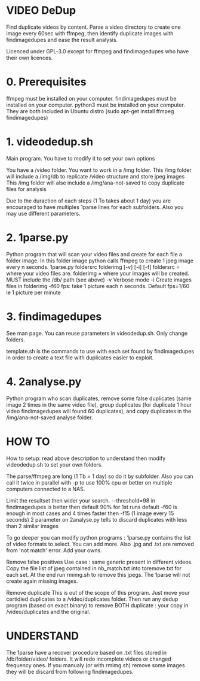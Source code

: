 # VIDEO DeDup

Find duplicate videos by content.
Parse a video directory to create one image every 60sec with ffmpeg, then identify duplicate images with findimagedupes and ease the result analysis.

Licenced under GPL-3.0 except for ffmpeg and findimagedupes who have their own licences.



# 0. Prerequisites

ffmpeg must be installed on your computer.
findimagedupes must be installed on your computer.
python3 must be installed on your computer.
They are both included in Ubuntu distro (sudo apt-get install ffmpeg findimagedupes)



# 1. videodedup.sh

Main program. You have to modify it to set your own options

You have a /video folder.
You want to work in a /img folder.
This /img folder will include a /img/db to replicate /video structure and store jpeg images
This /img folder will alse include a /img/ana-not-saved to copy duplicate files for analysis

Due to the duraction of each steps (1 To takes about 1 day) you are encouraged to have multiples 1parse lines for each subfolders. Also you may use different parameters.



# 2. 1parse.py

Python program that will scan your video files and create for each file a folder image. In this folder image python calls ffmpeg to create 1 jpeg image every n seconds.
1parse.py foldersrc folderimg [-v] [-i] [-f]
foldersrc = where your video files are.
folderimg = where your images will be created. MUST include the /db/ path (see above)
-v     Verbose mode
-i     Create images files in folderimg
-f60   fps: take 1 picture each n seconds. Default fps=1/60 ie 1 picture per minute



# 3. findimagedupes

See man page. You can reuse parameters in videodedup.sh. Only change folders.

template.sh is the commands to use with each set found by findimagedupes in order to create a text file with duplicates easier to exploit.



# 4. 2analyse.py

Python program who scan duplicates, remove some false duplicates (same image 2 times in the same video file), group duplicates (for duplicate 1 hour video findimagedupes will found 60 duplicates), and copy duplicates in the /img/ana-not-saved analyse folder.



# HOW TO

How to setup: read above description to understand then modify videodedup.sh to set your own folders.

The parse/ffmpeg are long (1 Tb = 1 day) so do it by subfolder. Also you can call it twice in parallel with -p to use 100% cpu or better on multiple computers connected to a NAS.

Limit the resultset then wider your search. 
--threshold=98 in findimagedupes is better then default 90% for 1st runs
default -f60 is enough in most cases and 4 times faster then -f15 (1 image every 15 seconds)
2 parameter on 2analyse.py tells to discard duplicates with less than 2 similar images

To go deeper you can modify python programs :
1parse.py contains the list of video formats to select. You can add more.
Also .jpg and .txt are removed from 'not match' error. Add your owns.

Remove false positives
Use case : same generic present in different videos.
Copy the file list of jpeg contained in nb_match.txt into toremove.txt for each set. At the end run rmimg.sh to remove this jpegs.
The 1parse will not create again missing images.

Remove duplicate
This is out of the scope of this program.
Just move your certidied duplicates to a /video/duplicates folder. Then run any dedup program (based on exact binary) to remove BOTH duplicate : your copy in /video/duplicates and the original.



# UNDERSTAND

The 1parse have a recover procedure based on .txt files stored in /db/folder/video/ folders. It will redo incomplete videos or changed frequency ones.
If you manualy (or with rmimg.sh) remove some images they will be discard from following findimagedupes.



